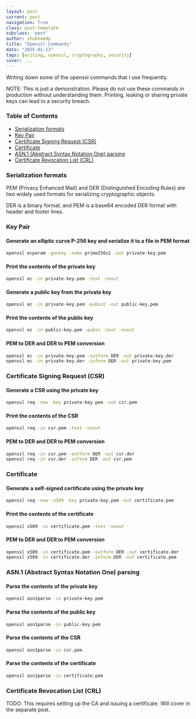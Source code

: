 ```yaml
---
layout: post
current: post
navigation: True
class: post-template
subclass: 'post'
author: shubhamdp
title: "Openssl Commands"
date: "2025-01-13"
tags: [writing, openssl, cryptography, security]
cover: ...
---
```


Writing down some of the openssl commands that I use frequently.

NOTE: This is just a demonstration. Please do not use these commands in production without understanding them. Printing, leaking or sharing private keys can lead to a security breach.

### Table of Contents

- [Serialization formats](#serialization-formats)
- [Key Pair](#key-pair)
- [Certificate Signing Request (CSR)](#certificate-signing-request-csr)
- [Certificate](#certificate)
- [ASN.1 (Abstract Syntax Notation One) parsing](#asn1-abstract-syntax-notation-one-parsing)
- [Certificate Revocation List (CRL)](#certificate-revocation-list-crl)

### Serialization formats

PEM (Privacy Enhanced Mail) and DER (Distinguished Encoding Rules) are two widely used formats for serializing cryptographic objects.

DER is a binary format, and PEM is a base64 encoded DER format with header and footer lines.

### Key Pair

#### Generate an elliptic curve P-256 key and serialize it to a file in PEM format

```bash
openssl ecparam -genkey -name prime256v1 -out private-key.pem
```

#### Print the contents of the private key

```bash
openssl ec -in private-key.pem -text -noout
```

#### Generate a public key from the private key

```bash
openssl ec -in private-key.pem -pubout -out public-key.pem
```

#### Print the contents of the public key

```bash
openssl ec -in public-key.pem -pubin -text -noout
```

#### PEM to DER and DER to PEM conversion

```bash
openssl ec -in private-key.pem -outform DER -out private-key.der
openssl ec -in private-key.der -inform DER -out private-key.pem
```

### Certificate Signing Request (CSR)

#### Generate a CSR using the private key

```bash
openssl req -new -key private-key.pem -out csr.pem
```

#### Print the contents of the CSR

```bash
openssl req -in csr.pem -text -noout
```

#### PEM to DER and DER to PEM conversion

```bash
openssl req -in csr.pem -outform DER -out csr.der
openssl req -in csr.der -inform DER -out csr.pem
```

### Certificate

#### Generate a self-signed certificate using the private key

```bash
openssl req -new -x509 -key private-key.pem -out certificate.pem
```

#### Print the contents of the certificate

```bash
openssl x509 -in certificate.pem -text -noout
```

#### PEM to DER and DER to PEM conversion

```bash
openssl x509 -in certificate.pem -outform DER -out certificate.der
openssl x509 -in certificate.der -inform DER -out certificate.pem
```

### ASN.1 (Abstract Syntax Notation One) parsing

#### Parse the contents of the private key

```bash
openssl asn1parse -in private-key.pem
```

#### Parse the contents of the public key

```bash
openssl asn1parse -in public-key.pem
```

#### Parse the contents of the CSR

```bash
openssl asn1parse -in csr.pem
```

#### Parse the contents of the certificate

```bash
openssl asn1parse -in certificate.pem
```

### Certificate Revocation List (CRL)

TODO: This requires setting up the CA and issuing a certificate. Will cover in the separate post.